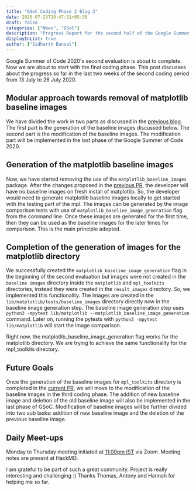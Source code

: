 ```yaml
---
title: "GSoC Coding Phase 2 Blog 2"
date: 2020-07-23T19:47:51+05:30
draft: false
categories: ["News", "GSoC"]
description: "Progress Report for the second half of the Google Summer of Code 2020 Phase 2 for the Baseline Images Problem"
displayInList: true
author: ["Sidharth Bansal"]
---
```


Google Summer of Code 2020's second evaluation is about to complete. Now we are about to start with the final coding phase. This post discusses about the progress so far in the last two weeks of the second coding period from 13 July to 26 July 2020.

## Modular approach towards removal of matplotlib baseline images

We have divided the work in two parts as discussed in the [previous blog](https://matplotlib.org/matplotblog/posts/gsoc_coding_phase_blog_3/). The first part is the generation of the baseline images discussed below. The second part is the modification of the baseline images. The modification part will be implemented in the last phase of the Google Summer of Code 2020.

## Generation of the matplotlib baseline images

 Now, we have started removing the use of the `matplotlib_baseline_images` package.  After the changes proposed in the [previous PR](https://github.com/matplotlib/matplotlib/pull/17557), the developer will have no baseline images on fresh install of matplotlib. So, the developer would need to generate matplotlib baseline images locally to get started with the testing part of the mpl. 
The images can be generated by the image comparison tests with use of `matplotlib_baseline_image_generation` flag from the command line. Once these images are generated for the first time, then they can be used as the baseline images for the later times for comparison. This is the main principle adopted. 

## Completion of the generation of images for the matplotlib directory

We successfully created the `matplotlib_baseline_image_generation` flag in the beginning of the second evaluation but images were not created in the `baseline images` directory inside the `matplotlib` and `mpl_toolkits` directories, instead they were created in the `result_images` directory. So, we implemented this functionality. The images are created in the  `lib/matplotlib/tests/baseline_images` directory directly now in the baseline image generation step. The baseline image generation step uses `python3 -mpytest lib/matplotlib --matplotlib_baseline_image_generation` command. Later on, running the pytests with `python3 -mpytest lib/matplotlib` will start the image comparison. 
  
Right now, the matplotlib_baseline_image_generation flag works for the matplotlib directory. We are trying to achieve the same functionality for the mpl_toolkits directory.

## Future Goals

Once the generation of the  baseline images for `mpl_toolkits` directory is completed in the [current PR](https://github.com/matplotlib/matplotlib/pull/17793), we will move to the modification of the baseline images in the third coding phase. The addition of new baseline image and deletion of the old baseline image will also be implemented in the last phase of GSoC. Modification of baseline images will be further divided into two sub tasks: addition of new baseline image and the deletion of the previous baseline image. 
  

## Daily Meet-ups

Monday to Thursday meeting initiated at [11:00pm IST](https://everytimezone.com/) via Zoom. Meeting notes are present at HackMD.

I am grateful to be part of such a great community. Project is really interesting and challenging :) Thanks Thomas, Antony and Hannah for helping me so far.
